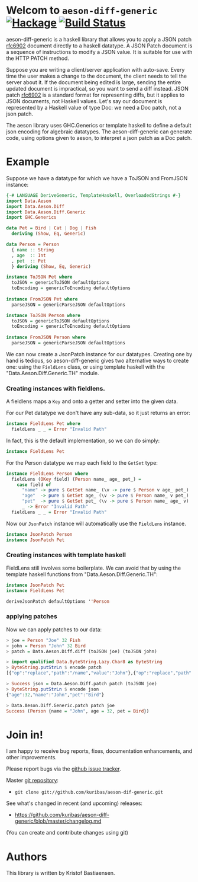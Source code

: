 # Welcom to `aeson-diff-generic` [![Hackage](https://img.shields.io/hackage/v/aeson-diff-generic.svg)](https://hackage.haskell.org/package/aeson-diff-generic) [![Build Status](https://travis-ci.org/kuribas/aeson-diff-generic.svg)](https://travis-ci.org/kuribas/aeson-diff-generic)

aeson-diff-generic is a haskell library that allows you to apply a
JSON patch [rfc6902](https://tools.ietf.org/html/rfc6902) document
directly to a haskell datatype.  A JSON Patch document is a sequence
of instructions to modify a JSON value.  It is suitable for use with 
the HTTP PATCH method.  

Suppose you are writing a client/server application with
auto-save. Every time the user makes a change to the document, the
client needs to tell the server about it. If the document being edited
is large, sending the entire updated document is impractical, so you
want to send a diff instead. JSON patch
[rfc6902](https://tools.ietf.org/html/rfc6902) is a standard format
for representing diffs, but it applies to JSON documents, not Haskell
values. Let's say our document is represented by a Haskell value of
type Doc: we need a Doc patch, not a json patch.

The aeson library uses GHC.Generics or template haskell to define a
default json encoding for algebraic datatypes. The aeson-diff-generic
can generate code, using options given to aeson, to interpret a json
patch as a Doc patch.

# Example

Suppose we have a datatype for which we have a ToJSON and FromJSON instance:

```haskell
{-# LANGUAGE DeriveGeneric, TemplateHaskell, OverloadedStrings #-}
import Data.Aeson
import Data.Aeson.Diff
import Data.Aeson.Diff.Generic
import GHC.Generics

data Pet = Bird | Cat | Dog | Fish
  deriving (Show, Eq, Generic)

data Person = Person
  { name :: String
  , age  :: Int
  , pet  :: Pet
  } deriving (Show, Eq, Generic)

instance ToJSON Pet where
  toJSON = genericToJSON defaultOptions
  toEncoding = genericToEncoding defaultOptions
  
instance FromJSON Pet where
  parseJSON = genericParseJSON defaultOptions

instance ToJSON Person where
  toJSON = genericToJSON defaultOptions
  toEncoding = genericToEncoding defaultOptions
  
instance FromJSON Person where
  parseJSON = genericParseJSON defaultOptions
```

We can now create a JsonPatch instance for our datatypes.  Creating
one by hand is tedious, so aeson-diff-generic gives two alternative
ways to create one: using the `FieldLens` class, or using template
haskell with the "Data.Aeson.Diff.Generic.TH" module.

### Creating instances with fieldlens.

A fieldlens maps a `Key` and onto a getter and setter into the given data.

For our Pet datatype we don't have any sub-data, so it just returns an error:

```haskell
instance FieldLens Pet where
  fieldLens _ _ = Error "Invalid Path"
```

In fact, this is the default implementation, so we can do simply:

```haskell
instance FieldLens Pet
```

For the Person datatype we map each field to the `GetSet` type:

```haskell
instance FieldLens Person where
  fieldLens (OKey field) (Person name_ age_ pet_) =
    case field of
      "name" -> pure $ GetSet name_ (\v -> pure $ Person v age_ pet_)
      "age"  -> pure $ GetSet age_ (\v -> pure $ Person name_ v pet_)
      "pet"  -> pure $ GetSet pet_ (\v -> pure $ Person name_ age_ v)
      _ -> Error "Invalid Path"
  fieldLens _ _ = Error "Invalid Path"
```

Now our `JsonPatch` instance will automatically use the `FieldLens` instance.

```haskell
instance JsonPatch Person
instance JsonPatch Pet
```

### Creating instances with template haskell

FieldLens still involves some boilerplate.  We can avoid that by using
the template haskell functions from "Data.Aeson.Diff.Generic.TH":

```haskell
instance JsonPatch Pet
instance FieldLens Pet

deriveJsonPatch defaultOptions ''Person
```

### applying patches

Now we can apply patches to our data:

```haskell
> joe = Person "Joe" 32 Fish
> john = Person "John" 32 Bird
> patch = Data.Aeson.Diff.diff (toJSON joe) (toJSON john)

> import qualified Data.ByteString.Lazy.Char8 as ByteString
> ByteString.putStrLn $ encode patch
[{"op":"replace","path":"/name","value":"John"},{"op":"replace","path":"/pet","value":"Bird"}]

> Success json = Data.Aeson.Diff.patch patch (toJSON joe)
> ByteString.putStrLn $ encode json
{"age":32,"name":"John","pet":"Bird"}

> Data.Aeson.Diff.Generic.patch patch joe
Success (Person {name = "John", age = 32, pet = Bird})
```

# Join in!

I am happy to receive bug reports, fixes, documentation enhancements,
and other improvements.

Please report bugs via the
[github issue tracker](http://github.com/kuribas/aeson-diff-generic/issues).

Master [git repository](http://github.com/kuribas/aeson-diff-generic):

* `git clone git://github.com/kuribas/aeson-dif-generic.git`

See what's changed in recent (and upcoming) releases:

* https://github.com/kuribas/aeson-diff-generic/blob/master/changelog.md

(You can create and contribute changes using git)


# Authors

This library is written by Kristof Bastiaensen.
